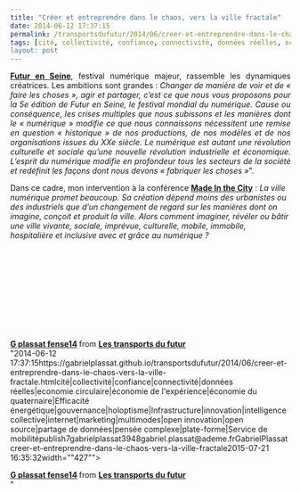 ```yaml
---
title: "Créer et entreprendre dans le chaos, vers la ville fractale"
date: 2014-06-12 17:37:15
permalink: /transportsdufutur/2014/06/creer-et-entreprendre-dans-le-chaos-vers-la-ville-fractale.html
tags: [cité, collectivité, confiance, connectivité, données réelles, economie circulaire, économie de l'expérience, économie du quaternaire, Efficacité énergétique, gouvernance, holoptisme, Infrastructure, innovation, intelligence collective, internet, marketing, multimodes, open innovation, open source, partage de données, pensée complexe, plate-forme, Service de mobilité]
layout: post
---
```


<p style="text-align: justify;"><a href="http://www.futur-en-seine.fr/fens2014/" target="_blank"><strong>Futur en Seine</strong></a>, festival numérique majeur, rassemble les dynamiques créatrices. Les ambitions sont grandes : <em>Changer de manière de voir et de « faire les choses », agir et partager, c’est ce que nous vous proposons pour la 5e édition de Futur en Seine, le festival mondial du numérique. Cause ou conséquence, les crises multiples que nous subissons et les manières dont le « numérique » modifie ce que nous connaissons nécessitent une remise en question « historique » de nos productions, de nos modèles et de nos organisations issues du XXe siècle. Le numérique est autant une révolution culturelle et sociale qu’une nouvelle révolution industrielle et économique. L’esprit du numérique modifie en profondeur tous les secteurs de la société et redéfinit les façons dont nous devons « fabriquer les choses »</em>".<a href=""http://www.futur-en-seine.fr/fens2014/edito-du-commissaire-dexpo/""><br /></a></p> <p style=""text-align: justify>Dans ce cadre, mon intervention à la conférence <a href=""http://www.futur-en-seine.fr/fens2014/projet/made-in-the-city/"" target=""_blank""><strong>Made In the City</strong></a> : <em>La ville numérique promet beaucoup. Sa création dépend moins des urbanistes ou des industriels que d’un changement de regard sur les manières dont on imagine, conçoit et produit la ville. Alors comment imaginer, révéler ou bâtir une ville vivante, sociale, imprévue, culturelle, mobile, immobile, hospitalière et inclusive avec et grâce au numérique ?</em></p> <p style=""text-align: justify><em></em></p>  <!--more-->  <p><iframe allowfullscreen="""" frameborder=""0"" height=""356"" marginheight=""0"" marginwidth=""0"" scrolling=""no"" src=""http://www.slideshare.net/slideshow/embed_code/35798259"" style=""border: 1px solid #CCC border-width: 1px 1px 0 margin-bottom: 5px max-width: 100% width=""427""> </iframe></p> <div style=""margin-bottom: 5px><strong> <a href=""https://fr.slideshare.net/transportsdufutur/g-plassat-fense14"" target=""_blank"" title=""G plassat fense14"">G plassat fense14</a> </strong> from <strong><a href=""http://www.slideshare.net/transportsdufutur"" target=""_blank"">Les transports du futur</a></strong></div>"2014-06-12 17:37:15https://gabrielplassat.github.io/transportsdufutur/2014/06/creer-et-entreprendre-dans-le-chaos-vers-la-ville-fractale.htmlcité|collectivité|confiance|connectivité|données réelles|economie circulaire|économie de l'expérience|économie du quaternaire|Efficacité énergétique|gouvernance|holoptisme|Infrastructure|innovation|intelligence collective|internet|marketing|multimodes|open innovation|open source|partage de données|pensée complexe|plate-forme|Service de mobilitépublish7gabrielplassat3948gabriel.plassat@ademe.frGabrielPlassatcreer-et-entreprendre-dans-le-chaos-vers-la-ville-fractale2015-07-21 16:35:32width=""427""> </iframe></p> <div style=""margin-bottom: 5px><strong> <a href=""https://fr.slideshare.net/transportsdufutur/g-plassat-fense14"" target=""_blank"" title=""G plassat fense14"">G plassat fense14</a> </strong> from <strong><a href=""http://www.slideshare.net/transportsdufutur"" target=""_blank"">Les transports du futur</a></strong></div>"
